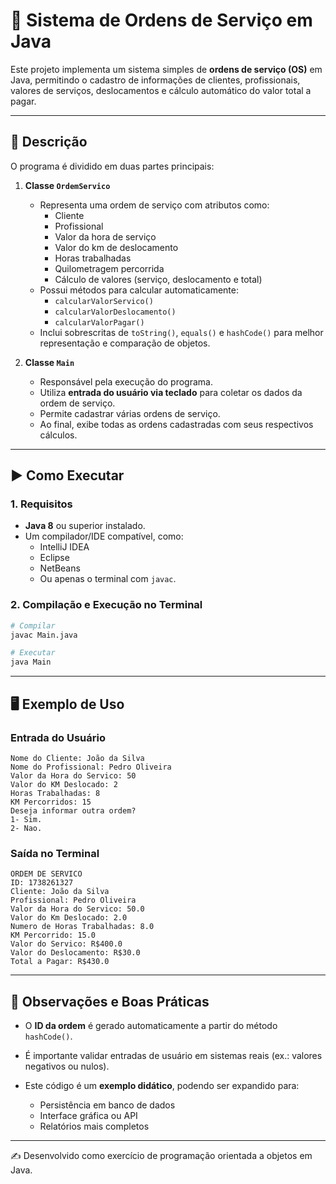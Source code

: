# 🧾 Sistema de Ordens de Serviço em Java

Este projeto implementa um sistema simples de **ordens de serviço (OS)** em Java, permitindo o cadastro de informações de clientes, profissionais, valores de serviços, deslocamentos e cálculo automático do valor total a pagar.

---

## 📌 Descrição

O programa é dividido em duas partes principais:

1. **Classe `OrdemServico`**  
   - Representa uma ordem de serviço com atributos como:
     - Cliente
     - Profissional
     - Valor da hora de serviço
     - Valor do km de deslocamento
     - Horas trabalhadas
     - Quilometragem percorrida
     - Cálculo de valores (serviço, deslocamento e total)
   - Possui métodos para calcular automaticamente:
     - `calcularValorServico()`
     - `calcularValorDeslocamento()`
     - `calcularValorPagar()`
   - Inclui sobrescritas de `toString()`, `equals()` e `hashCode()` para melhor representação e comparação de objetos.

2. **Classe `Main`**  
   - Responsável pela execução do programa.
   - Utiliza **entrada do usuário via teclado** para coletar os dados da ordem de serviço.
   - Permite cadastrar várias ordens de serviço.
   - Ao final, exibe todas as ordens cadastradas com seus respectivos cálculos.

---

## ▶️ Como Executar

### 1. Requisitos
- **Java 8** ou superior instalado.
- Um compilador/IDE compatível, como:
  - IntelliJ IDEA
  - Eclipse
  - NetBeans
  - Ou apenas o terminal com `javac`.

### 2. Compilação e Execução no Terminal

````bash
# Compilar
javac Main.java

# Executar
java Main
````

---

## 🖥️ Exemplo de Uso

### Entrada do Usuário

```
Nome do Cliente: João da Silva
Nome do Profissional: Pedro Oliveira
Valor da Hora do Servico: 50
Valor do KM Deslocado: 2
Horas Trabalhadas: 8
KM Percorridos: 15
Deseja informar outra ordem?
1- Sim.
2- Nao.
```

### Saída no Terminal

```
ORDEM DE SERVICO
ID: 1738261327
Cliente: João da Silva
Profissional: Pedro Oliveira
Valor da Hora do Servico: 50.0
Valor do Km Deslocado: 2.0
Numero de Horas Trabalhadas: 8.0
KM Percorrido: 15.0
Valor do Servico: R$400.0
Valor do Deslocamento: R$30.0
Total a Pagar: R$430.0
```

---

## 📒 Observações e Boas Práticas

* O **ID da ordem** é gerado automaticamente a partir do método `hashCode()`.
* É importante validar entradas de usuário em sistemas reais (ex.: valores negativos ou nulos).
* Este código é um **exemplo didático**, podendo ser expandido para:

  * Persistência em banco de dados
  * Interface gráfica ou API
  * Relatórios mais completos

---

✍️ Desenvolvido como exercício de programação orientada a objetos em Java.

```
```
